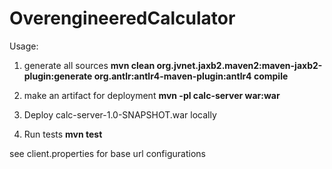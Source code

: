 # OverengineeredCalculator

Usage:
1) generate all sources
**mvn clean org.jvnet.jaxb2.maven2:maven-jaxb2-plugin:generate org.antlr:antlr4-maven-plugin:antlr4 compile**

2) make an artifact for deployment
**mvn -pl calc-server war:war**

3) Deploy calc-server-1.0-SNAPSHOT.war locally

4) Run tests
**mvn test**

see client.properties for base url configurations
